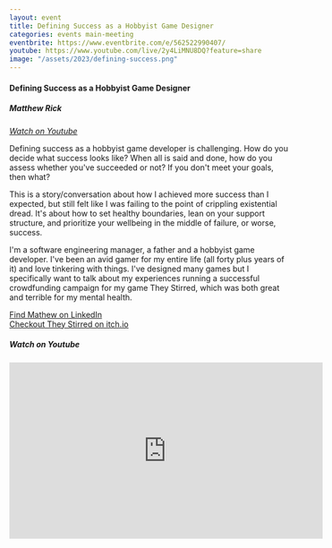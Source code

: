 ```yaml
---
layout: event
title: Defining Success as a Hobbyist Game Designer
categories: events main-meeting
eventbrite: https://www.eventbrite.com/e/562522990407/
youtube: https://www.youtube.com/live/2y4LiMNU8DQ?feature=share
image: "/assets/2023/defining-success.png"
---
```


#### Defining Success as a Hobbyist Game Designer

##### Matthew Rick

_[Watch on Youtube](https://www.youtube.com/live/2y4LiMNU8DQ?feature=share)_

Defining success as a hobbyist game developer is challenging. How do you decide what success looks like? When all is said and done, how do you assess whether you've succeeded or not? If you don't meet your goals, then what?

This is a story/conversation about how I achieved more success than I expected, but still felt like I was failing to the point of crippling existential dread. It's about how to set healthy boundaries, lean on your support structure, and prioritize your wellbeing in the middle of failure, or worse, success.

I'm a software engineering manager, a father and a hobbyist game developer. I've been an avid gamer for my entire life (all forty plus years of it) and love tinkering with things. I've designed many games but I specifically want to talk about my experiences running a successful crowdfunding campaign for my game They Stirred, which was both great and terrible for my mental health.

[Find Mathew on LinkedIn](https://www.linkedin.com/in/matt-rick)<br>
[Checkout They Stirred on itch.io](https://dry-river-gaming.itch.io/they-stirred-digital-edition)

##### _Watch on Youtube_

<iframe width="560" height="315" src="https://www.youtube.com/embed/2y4LiMNU8DQ" title="YouTube video player" frameborder="0" allow="accelerometer; autoplay; clipboard-write; encrypted-media; gyroscope; picture-in-picture; web-share" allowfullscreen></iframe>
